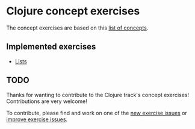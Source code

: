# Clojure concept exercises

The concept exercises are based on this [list of concepts][reference-shared].

## Implemented exercises

- [Lists][concept-exercise-lists]

## TODO

Thanks for wanting to contribute to the Clojure track's concept exercises! Contributions are very welcome!

To contribute, please find and work on one of the [new exercise issues][issues-new-exercise] or [improve exercise issues][issues-improve-exercise].

[reference-shared]: ../../reference/README.md
[reference]: ./reference.md
[concept-exercises]: ./concept/README.md
[concept-exercise-lists]: ./lists/.meta/design.md
[issues-new-exercise]: https://github.com/exercism/v3/issues?utf8=%E2%9C%93&q=is%3Aopen+label%3Atrack%2Fclojure+label%3Atype%2Fnew-exercise+label%3Astatus%2Fhelp-wanted
[issues-improve-exercise]: https://github.com/exercism/v3/issues?utf8=%E2%9C%93&q=is%3Aopen+label%3Atrack%2Fclojure+label%3Atype%2Fimprove-exercise+label%3Astatus%2Fhelp-wanted
